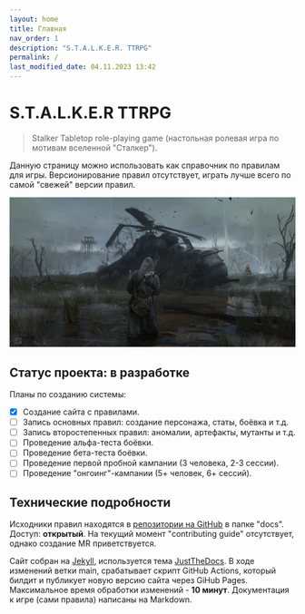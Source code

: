 ```yaml
---
layout: home
title: Главная
nav_order: 1
description: "S.T.A.L.K.E.R. TTRPG"
permalink: /
last_modified_date: 04.11.2023 13:42
---
```


# S.T.A.L.K.E.R TTRPG
> Stalker Tabletop role-playing game (настольная ролевая игра по мотивам вселенной "Сталкер").

Данную страницу можно использовать как справочник по правилам для игры. Версионирование правил отсутствует, играть лучше всего по самой "свежей" версии правил.

![full-art-main-page.png](https://github.com/ivatar39/stalker-ttrpg/blob/main/assets/images/full-art-main-page.png?raw=true)

## Статус проекта: **в разработке**

Планы по созданию системы:
- [x] Создание сайта с правилами.
- [ ] Запись основных правил: создание персонажа, статы, боёвка и т.д. 
- [ ] Запись второстепенных правил: аномалии, артефакты, мутанты и т.д.
- [ ] Проведение альфа-теста боёвки.
- [ ] Проведение бета-теста боёвки.
- [ ] Проведение первой пробной кампании (3 человека, 2-3 сессии).
- [ ] Проведение "онгоинг"-кампании (5+ человек, 6+ сессий).

## Технические подробности

Исходники правил находятся в [репозитории на GitHub](https://github.com/ivatar39/stalker-ttrpg) в папке "docs". Доступ: **открытый**. На текущий момент "contributing guide" отсутствует, однако создание MR приветствуется.

Сайт собран на [Jekyll](https://jekyllrb.com), используется тема [JustTheDocs](https://just-the-docs.com).
В ходе изменений ветки main, срабатывает скрипт GitHub Actions, который билдит и публикует новую версию сайта через GiHub Pages. Максимальное время обработки изменений - **10 минут**.
Документация к игре (сами правила) написаны на Markdown.